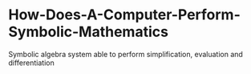 # How-Does-A-Computer-Perform-Symbolic-Mathematics
Symbolic algebra system able to perform simplification, evaluation and differentiation
